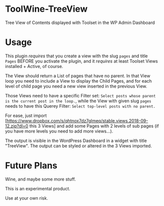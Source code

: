 # ToolWine-TreeView
Tree View of Contents displayed with Toolset in the WP Admin Dashboard

# Usage
This plugin *requires* that you create a view with the slug `pages` and title `Pages` BEFORE you activate the plugin, and it *requires* at least Toolset Views installed + Active, of course. 

The View should return a List of pages that have no parent. In that View loop you need to include a View to display the Child Pages, and for each level of child page you need a new view inserted in the previous View.

Those Views need to have a specific Filter set: `Select posts whose parent is the current post in the loop.`, while the View with given slug `pages` needs to have this Querey Filter: `Select top-level posts with no parent.`

For ease, just import [https://www.dropbox.com/s/qhtnox7dz7glmeq/stable.views.2018-09-12.zip?dl=0 this 3 Views] and add some Pages with 2 levels of sub pages (if you have more levels you need to add more views...).

The output is visible in the WordPress Dashboard in a widget with title "TreeView".
The output can be styled or altered in the 3 Views imported.

# Future Plans

Wine, and maybe some more stuff.

This is an experimental product.

Use at your own risk.
